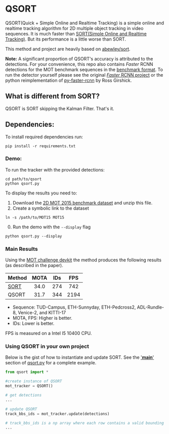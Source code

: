 # QSORT

QSORT(Quick + Simple Online and Realtime Tracking) is a simple online and realtime tracking algorithm for 2D multiple object tracking in video sequences. It is much faster than [SORT(Simple Online and Realtime Tracking)](https://arxiv.org/abs/1602.00763). But its performance is a little worse than SORT.

This method and project are heavily based on [abewley/sort](https://github.com/abewley/sort).

**Note:** A significant proportion of QSORT's accuracy is attributed to the detections.
For your convenience, this repo also contains *Faster* RCNN detections for the MOT benchmark sequences in the [benchmark format](https://motchallenge.net/instructions/). To run the detector yourself please see the original [*Faster* RCNN project](https://github.com/ShaoqingRen/faster_rcnn) or the python reimplementation of [py-faster-rcnn](https://github.com/rbgirshick/py-faster-rcnn) by Ross Girshick.

## What is different from SORT?

QSORT is SORT skipping the Kalman Filter. That's it.

## Dependencies:
To install required dependencies run:
```
pip install -r requirements.txt
```

### Demo:

To run the tracker with the provided detections:

```
cd path/to/qsort
python qsort.py
```

To display the results you need to:

1. Download the [2D MOT 2015 benchmark dataset](https://motchallenge.net/data/MOT15.zip) and unzip this file.
0. Create a symbolic link to the dataset
```
ln -s /path/to/MOT15 MOT15
```
0. Run the demo with the ```--display``` flag
```
python qsort.py --display
```

### Main Results

Using the [MOT challenge devkit](https://github.com/JonathonLuiten/TrackEval) the method produces the following results (as described in the paper).

Method | MOTA | IDs | FPS
--------------- |:----:|:----:|:----:|
[SORT](https://github.com/abewley/sort#main-results) | 34.0| 274 | 742 |
QSORT| 31.7| 344| 2194 |
- Sequence: TUD-Campus, ETH-Sunnyday, ETH-Pedcross2, ADL-Rundle-8, Venice-2, and KITTI-17
- MOTA, FPS: Higher is better.
- IDs: Lower is better.

FPS is measured on a Intel I5 10400 CPU.

### Using QSORT in your own project

Below is the gist of how to instantiate and update SORT. See the ['__main__'](https://github.com/developer0hye/qsort/blob/main/qsort.py#L251-L253) section of [qsort.py](https://github.com/developer0hye/qsort/blob/main/qsort.py) for a complete example.

```python
from qsort import *

#create instance of QSORT
mot_tracker = QSORT() 

# get detections
...

# update QSORT
track_bbs_ids = mot_tracker.update(detections)

# track_bbs_ids is a np array where each row contains a valid bounding box and track_id (last column)
...
```
 
